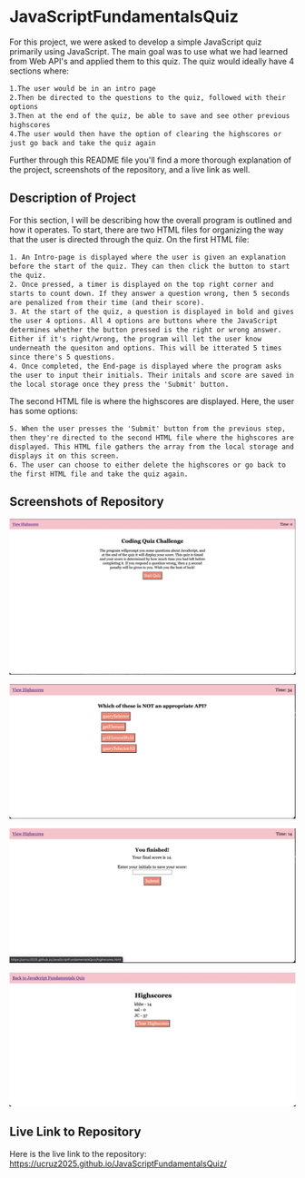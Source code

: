 # JavaScriptFundamentalsQuiz
For this project, we were asked to develop a simple JavaScript quiz primarily using JavaScript. The main goal was to use what we had learned from Web API's and applied them to this quiz. The quiz would ideally have 4 sections where:

    1.The user would be in an intro page
    2.Then be directed to the questions to the quiz, followed with their options
    3.Then at the end of the quiz, be able to save and see other previous highscores
    4.The user would then have the option of clearing the highscores or just go back and take the quiz again

Further through this README file you'll find a more thorough explanation of the project, screenshots of the repository, and a live link as well.

## Description of Project
For this section, I will be describing how the overall program is outlined and how it operates. To start, there are two HTML files for organizing the way that the user is directed through the quiz. On the first HTML file:

    1. An Intro-page is displayed where the user is given an explanation before the start of the quiz. They can then click the button to start the quiz.
    2. Once pressed, a timer is displayed on the top right corner and starts to count down. If they answer a question wrong, then 5 seconds are penalized from their time (and their score).
    3. At the start of the quiz, a question is displayed in bold and gives the user 4 options. All 4 options are buttons where the JavaScript determines whether the button pressed is the right or wrong answer. Either if it's right/wrong, the program will let the user know underneath the quesiton and options. This will be itterated 5 times since there's 5 questions.
    4. Once completed, the End-page is displayed where the program asks the user to input their initials. Their initals and score are saved in the local storage once they press the 'Submit' button.

The second HTML file is where the highscores are displayed. Here, the user has some options:

    5. When the user presses the 'Submit' button from the previous step, then they're directed to the second HTML file where the highscores are displayed. This HTML file gathers the array from the local storage and displays it on this screen. 
    6. The user can choose to either delete the highscores or go back to the first HTML file and take the quiz again.

## Screenshots of Repository
![Here is a screenshot of the intro page for the quiz: ](./Assests/Screenshots/Quiz-Intro-Page-Screenshot.png)

![Here is a screenshot of the questions: ](./Assests/Screenshots/Quiz-Questions-Screenshot.png)

![Here is a screenshot of when the user ends the quiz: ](./Assests/Screenshots/Quiz-End-Page-Screenshot.png)

![Here is a screenshot of the highscores: ](./Assests/Screenshots/Quiz-Highscores-Screenshot.png)

## Live Link to Repository
Here is the live link to the repository: https://ucruz2025.github.io/JavaScriptFundamentalsQuiz/